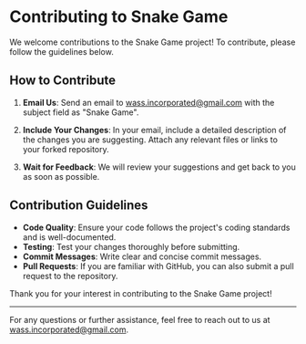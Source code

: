 # Contributing to Snake Game

We welcome contributions to the Snake Game project! To contribute, please follow the guidelines below.

## How to Contribute

1. **Email Us**: Send an email to [wass.incorporated@gmail.com](mailto:wass.incorporated@gmail.com) with the subject field as "Snake Game".

2. **Include Your Changes**: In your email, include a detailed description of the changes you are suggesting. Attach any relevant files or links to your forked repository.

3. **Wait for Feedback**: We will review your suggestions and get back to you as soon as possible.

## Contribution Guidelines

- **Code Quality**: Ensure your code follows the project's coding standards and is well-documented.
- **Testing**: Test your changes thoroughly before submitting.
- **Commit Messages**: Write clear and concise commit messages.
- **Pull Requests**: If you are familiar with GitHub, you can also submit a pull request to the repository.

Thank you for your interest in contributing to the Snake Game project!

---

For any questions or further assistance, feel free to reach out to us at [wass.incorporated@gmail.com](mailto:wass.incorporated@gmail.com).
